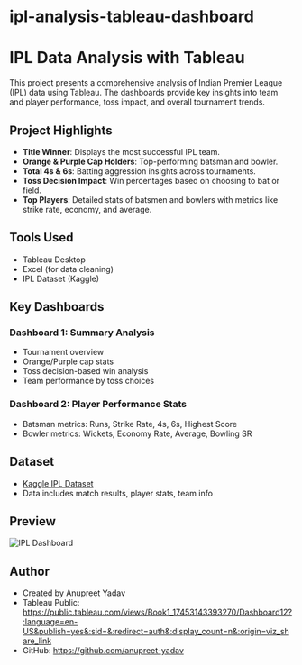 # ipl-analysis-tableau-dashboard

# IPL Data Analysis with Tableau

This project presents a comprehensive analysis of Indian Premier League (IPL) data using Tableau. The dashboards provide key insights into team and player performance, toss impact, and overall tournament trends.

## Project Highlights

- **Title Winner**: Displays the most successful IPL team.
- **Orange & Purple Cap Holders**: Top-performing batsman and bowler.
- **Total 4s & 6s**: Batting aggression insights across tournaments.
- **Toss Decision Impact**: Win percentages based on choosing to bat or field.
- **Top Players**: Detailed stats of batsmen and bowlers with metrics like strike rate, economy, and average.

## Tools Used

- Tableau Desktop
- Excel (for data cleaning)
- IPL Dataset (Kaggle)

## Key Dashboards

### Dashboard 1: Summary Analysis
- Tournament overview
- Orange/Purple cap stats
- Toss decision-based win analysis
- Team performance by toss choices

### Dashboard 2: Player Performance Stats
- Batsman metrics: Runs, Strike Rate, 4s, 6s, Highest Score
- Bowler metrics: Wickets, Economy Rate, Average, Bowling SR

## Dataset

- [Kaggle IPL Dataset](https://www.kaggle.com/datasets/patrickb1912/ipl-complete-dataset-20082020)
- Data includes match results, player stats, team info

## Preview

![IPL Dashboard](dashboard_preview.png)

## Author

- Created by Anupreet Yadav
- Tableau Public: https://public.tableau.com/views/Book1_17453143393270/Dashboard12?:language=en-US&publish=yes&:sid=&:redirect=auth&:display_count=n&:origin=viz_share_link
- GitHub: https://github.com/anupreet-yadav
